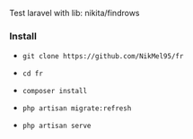 Test laravel with lib: nikita/findrows

<h3>Install</h3>

* `git clone https://github.com/NikMel95/fr`

* `cd fr`

* `composer install`

* `php artisan migrate:refresh`

* `php artisan serve`

